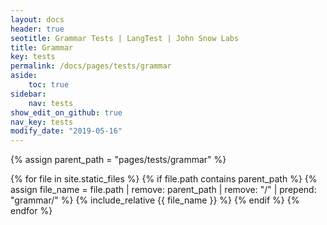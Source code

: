 ```yaml
---
layout: docs
header: true
seotitle: Grammar Tests | LangTest | John Snow Labs
title: Grammar
key: tests
permalink: /docs/pages/tests/grammar
aside:
    toc: true
sidebar:
    nav: tests
show_edit_on_github: true
nav_key: tests
modify_date: "2019-05-16"
---
```


<div class="main-docs" markdown="1">

{% assign parent_path = "pages/tests/grammar" %}

{% for file in site.static_files %}
    {% if file.path contains parent_path %}
        {% assign file_name = file.path | remove:  parent_path | remove:  "/" | prepend: "grammar/" %}
        {% include_relative {{ file_name }} %}
    {% endif %}
{% endfor %}

</div>